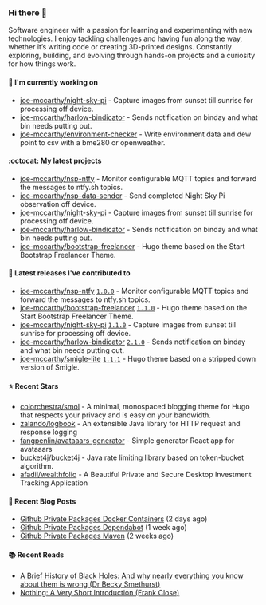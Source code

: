 ### Hi there :wave:

Software engineer with a passion for learning and experimenting with new technologies. I enjoy tackling challenges and having fun along the way, whether it’s writing code or creating 3D-printed designs. Constantly exploring, building, and evolving through hands-on projects and a curiosity for how things work.

#### :construction_worker: I'm currently working on

- [joe-mccarthy/night-sky-pi](https://github.com/joe-mccarthy/night-sky-pi) - Capture images from sunset till sunrise for processing off device.
- [joe-mccarthy/harlow-bindicator](https://github.com/joe-mccarthy/harlow-bindicator) - Sends notification on binday and what bin needs putting out.
- [joe-mccarthy/environment-checker](https://github.com/joe-mccarthy/environment-checker) - Write environment data and dew point to csv with a bme280 or openweather.

#### :octocat: My latest projects

- [joe-mccarthy/nsp-ntfy](https://github.com/joe-mccarthy/nsp-ntfy) - Monitor configurable MQTT topics and forward the messages to ntfy.sh topics.
- [joe-mccarthy/nsp-data-sender](https://github.com/joe-mccarthy/nsp-data-sender) - Send completed Night Sky Pi observation off device.
- [joe-mccarthy/night-sky-pi](https://github.com/joe-mccarthy/night-sky-pi) - Capture images from sunset till sunrise for processing off device.
- [joe-mccarthy/harlow-bindicator](https://github.com/joe-mccarthy/harlow-bindicator) - Sends notification on binday and what bin needs putting out.
- [joe-mccarthy/bootstrap-freelancer](https://github.com/joe-mccarthy/bootstrap-freelancer) - Hugo theme based on the Start Bootstrap Freelancer Theme.

#### :rocket: Latest releases I've contributed to

- [joe-mccarthy/nsp-ntfy](https://github.com/joe-mccarthy/nsp-ntfy) [`1.0.0`](https://github.com/joe-mccarthy/nsp-ntfy/releases/tag/1.0.0) - Monitor configurable MQTT topics and forward the messages to ntfy.sh topics.
- [joe-mccarthy/bootstrap-freelancer](https://github.com/joe-mccarthy/bootstrap-freelancer) [`1.1.0`](https://github.com/joe-mccarthy/bootstrap-freelancer/releases/tag/1.1.0) - Hugo theme based on the Start Bootstrap Freelancer Theme.
- [joe-mccarthy/night-sky-pi](https://github.com/joe-mccarthy/night-sky-pi) [`1.1.0`](https://github.com/joe-mccarthy/night-sky-pi/releases/tag/1.1.0) - Capture images from sunset till sunrise for processing off device.
- [joe-mccarthy/harlow-bindicator](https://github.com/joe-mccarthy/harlow-bindicator) [`2.1.0`](https://github.com/joe-mccarthy/harlow-bindicator/releases/tag/2.1.0) - Sends notification on binday and what bin needs putting out.
- [joe-mccarthy/smigle-lite](https://github.com/joe-mccarthy/smigle-lite) [`1.1.1`](https://github.com/joe-mccarthy/smigle-lite/releases/tag/1.1.1) - Hugo theme based on a stripped down version of Smigle.

#### :star: Recent Stars

- [colorchestra/smol](https://github.com/colorchestra/smol) - A minimal, monospaced blogging theme for Hugo that respects your privacy and is easy on your bandwidth.
- [zalando/logbook](https://github.com/zalando/logbook) - An extensible Java library for HTTP request and response logging
- [fangpenlin/avataaars-generator](https://github.com/fangpenlin/avataaars-generator) - Simple generator React app for avataaars
- [bucket4j/bucket4j](https://github.com/bucket4j/bucket4j) - Java rate limiting library based on token-bucket algorithm.
- [afadil/wealthfolio](https://github.com/afadil/wealthfolio) - A Beautiful Private and Secure Desktop Investment Tracking Application

#### :loudspeaker: Recent Blog Posts

- [Github Private Packages Docker Containers](https://joe-mccarthy.github.io/private-github-docker-packages/) (2 days ago)
- [Github Private Packages Dependabot](https://joe-mccarthy.github.io/dependabot-with-private-packages/) (1 week ago)
- [Github Private Packages Maven](https://joe-mccarthy.github.io/private-github-maven-packages/) (2 weeks ago)

#### :books: Recent Reads

- [A Brief History of Black Holes: And why nearly everything you know about them is wrong (Dr Becky Smethurst)](https://amzn.eu/d/4UPtW5n)
- [Nothing: A Very Short Introduction (Frank Close)](https://www.amazon.co.uk/Nothing-Very-Short-Introduction-Introductions/dp/0199225869)
